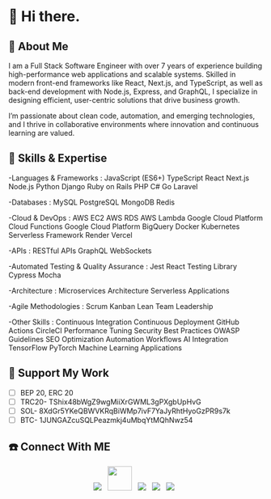 # 👋 Hi there.

## 🚀 About Me

I am a Full Stack Software Engineer with over 7 years of experience building high-performance web applications and scalable systems. Skilled in modern front-end frameworks like React, Next.js, and TypeScript, as well as back-end development with Node.js, Express, and GraphQL, I specialize in designing efficient, user-centric solutions that drive business growth.

I’m passionate about clean code, automation, and emerging technologies, and I thrive in collaborative environments where innovation and continuous learning are valued.

## 🌟 Skills & Expertise

-Languages & Frameworks
:
JavaScript (ES6+)
TypeScript
React
Next.js
Node.js
Python
Django
Ruby on Rails
PHP
C#
Go
Laravel

-Databases
:
MySQL
PostgreSQL
MongoDB
Redis

-Cloud & DevOps
:
AWS EC2
AWS RDS
AWS Lambda
Google Cloud Platform Cloud Functions
Google Cloud Platform BigQuery
Docker
Kubernetes
Serverless Framework
Render
Vercel

-APIs
:
RESTful APIs
GraphQL
WebSockets

-Automated Testing & Quality Assurance
:
Jest
React Testing Library
Cypress
Mocha

-Architecture
:
Microservices Architecture
Serverless Applications

-Agile Methodologies
:
Scrum
Kanban
Lean
Team Leadership

-Other Skills
:
Continuous Integration
Continuous Deployment
GitHub Actions
CircleCI
Performance Tuning
Security Best Practices
OWASP Guidelines
SEO Optimization
Automation Workflows
AI Integration
TensorFlow
PyTorch
Machine Learning Applications
## 🎉 Support My Work

- [ ] BEP 20, ERC 20
- [ ] TRC20- TShix48bWgZ9wgMiiXrGWML3gPXgbUpHvG
- [ ] SOL- 8XdGr5YKeQBWVKRqBiWMp7ivF7YaJyRhtHyoGzPR9s7k
- [ ] BTC- 1JUNGAZcuSQLPeazmkj4uMbqYtMQhNwz54

## ☎️ Connect With ME

<p align="center"> 
<a href="https://t.me/koldguy"><img src="https://img.icons8.com/color/48/000000/telegram-app--v1.png"/></a>
&nbsp;
<a href="https://discordapp.com/users/1053702868407963669"><img src="https://img.icons8.com/?size=48&id=M725CLW4L7wE&format=png&color=000000" height="48px" width="48px" /></a>
&nbsp;
<a href="https://github.com/huzgrx"><img src="https://img.icons8.com/fluency/48/000000/github.png"/></a>
&nbsp;
<a href="https://twitter.com/huzgrx"><img src="https://img.icons8.com/color/48/000000/twitter--v1.png"/></a>
&nbsp;
<a href="https://www.linkedin.com/in/alexandru-senchea-3b6179378/"><img src="https://img.icons8.com/fluency/48/000000/linkedin.png"/></a>
&nbsp;
</p>

